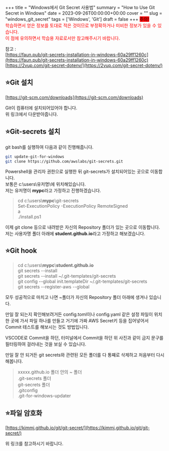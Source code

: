 +++
title = "Windows에서 Git Secret 사용법"
summary = "How to Use Git Secret in Windows"
date = 2023-09-26T00:00:00+00:00
cover = ""
slug = "windows_git_secret"
tags = ['Windows', 'Git']
draft = false
+++
<span style="background-color:red"> 주의! </span>  
<span style="color:red">학습하면서 얻은 정보를 토대로 적은 것이므로 부정확하거나 미비한 정보가 있을 수 있습니다.</span>  
<span style="color:red">이 점에 유의하면서 학습용 자료로서만 참고해주시기 바랍니다.</span>  

참고 :  
[https://faun.pub/git-secrets-installation-in-windows-60a29ff1260c](https://faun.pub/git-secrets-installation-in-windows-60a29ff1260c)  
[https://2vup.com/git-secret-dotenv/](https://2vup.com/git-secret-dotenv/)

## ⭐Git 설치

[https://git-scm.com/downloads](https://git-scm.com/downloads) 
 
Git이 컴퓨터에 설치되어있어야 합니다.  
위 링크에서 다운받아줍니다.

## ⭐Git-secrets 설치

git bash를 실행하여 다음과 같이 진행해줍니다.

```bash
git update-git-for-windows
git clone https://github.com/awslabs/git-secrets.git
```

Powershell을 관리자 권한으로 실행한 뒤 git-secrets가 설치되어있는 곳으로 이동합니다.  
보통은 c:\users\유저명\에 위치해있습니다.  
저는 유저명이 **mypc**라고 가정하고 진행하겠습니다.

> cd c:\users\\**mypc**\git-secrets  
> Set-ExecutionPolicy -ExecutionPolicy RemoteSigned  
> a    
> ./install.ps1  

이제 git clone 등으로 내려받은 자신의 Repository 폴더가 있는 곳으로 이동합니다.  
저는 사용자명 폴더 아래에 **student.github.io**라고 가정하고 해보겠습니다.

## ⭐Git hook

> cd c:\users\\**mypc**\\**student.github.io**  
> git secrets --install  
> git secrets --install ~/.git-templates/git-secrets  
> git config --global init.templateDir ~/.git-templates/git-secrets  
> git secrets --register-aws --global  

모두 성공적으로 마치고 나면 ~폴더가 자신의 Repository 폴더 아래에 생겨나 있습니다.

만일 잘 되는지 확인해보려거든 config.toml이나 config.yaml 같은 설정 파일이 위치한 곳에 가서 파일 하나를 만들고 거기에 가짜 AWS Secret키 등을 집어넣어서 Commit 테스트를 해보시는 것도 방법입니다.

VSCODE로 Commit을 하던, 터미널에서 Commit을 하던 위 사진과 같이 금지 문구를 필터링하여 걸러내는 것을 보실 수 있습니다.

만일 잘 안 되거든 git secrets와 관련된 모든 폴더를 다 통쨰로 삭제하고 처음부터 다시해봅니다.
> xxxxx.github.io 폴더 안의 ~ 폴더  
> .git-secrets 폴더  
> git-secrets 폴더  
> .gitconfig  
> .git-for-windows-updater

## ⭐파일 암호화

[https://kimmj.github.io/git/git-secret/](https://kimmj.github.io/git/git-secret/)

위 링크를 참고하시기 바랍니다.